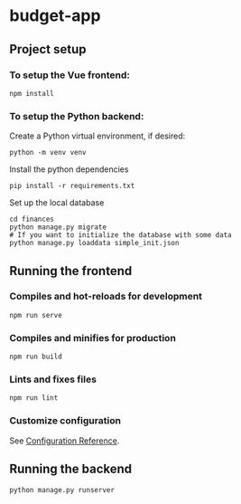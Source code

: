 # budget-app

## Project setup

### To setup the Vue frontend:

```
npm install
```

### To setup the Python backend:

Create a Python virtual environment, if desired:

```
python -m venv venv
```

Install the python dependencies

```
pip install -r requirements.txt
```

Set up the local database

```
cd finances
python manage.py migrate
# If you want to initialize the database with some data
python manage.py loaddata simple_init.json  
```


## Running the frontend

### Compiles and hot-reloads for development
```
npm run serve
```

### Compiles and minifies for production
```
npm run build
```

### Lints and fixes files
```
npm run lint
```

### Customize configuration
See [Configuration Reference](https://cli.vuejs.org/config/).

## Running the backend

```
python manage.py runserver
```
